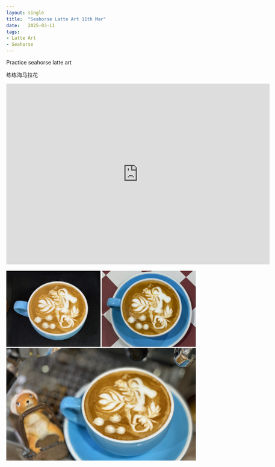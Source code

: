 ```yaml
---
layout: single
title:  "Seahorse Latte Art 11th Mar"
date:   2025-03-11
tags:
- Latte Art
- Seahorse
---
```



Practice seahorse latte art

练练海马拉花


<div class="embed-container">
  <iframe
      src="https://www.youtube.com/embed/tOEY-dsBDH8"
      width="700"
      height="480"
      frameborder="0"
      allowfullscreen="true">
  </iframe>
</div>


![](/assets/img/2025/03/11/AD84ACDF-4D92-40BA-805D-527920AF4D24.JPG)

